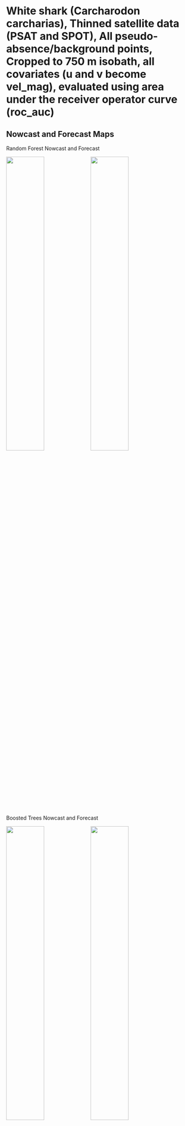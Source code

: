 White shark (Carcharodon carcharias), Thinned satellite data (PSAT and
SPOT), All pseudo-absence/background points, Cropped to 750 m isobath,
all covariates (u and v become vel_mag), evaluated using area under the
receiver operator curve (roc_auc)
================

## Nowcast and Forecast Maps

Random Forest Nowcast and Forecast

<img src="../tidy_reports/versions/c11/100310/c11.100310.01_12_rf_compiled_casts.png" width="45%" /><img src="../tidy_reports/versions/c11/100314/c11.100314.01_12_rf_compiled_casts.png" width="45%" />

Boosted Trees Nowcast and Forecast

<img src="../tidy_reports/versions/c11/100310/c11.100310.01_12_bt_compiled_casts.png" width="45%" /><img src="../tidy_reports/versions/c11/100314/c11.100314.01_12_bt_compiled_casts.png" width="45%" />

Maxnet Trees Nowcast and Forecast

<img src="../tidy_reports/versions/c11/100310/c11.100310.01_12_maxent_compiled_casts.png" width="45%" /><img src="../tidy_reports/versions/c11/100314/c11.100314.01_12_maxent_compiled_casts.png" width="45%" />

GAM Nowcast and Forecast

<img src="../tidy_reports/versions/c11/100310/c11.100310.01_12_gam_compiled_casts.png" width="45%" /><img src="../tidy_reports/versions/c11/100314/c11.100314.01_12_gam_compiled_casts.png" width="45%" />

GLM Nowcast and Forecast

<img src="../tidy_reports/versions/c11/100310/c11.100310.01_12_glm_compiled_casts.png" width="45%" /><img src="../tidy_reports/versions/c11/100314/c11.100314.01_12_glm_compiled_casts.png" width="45%" />

## Metrics

| model_type |   roc_auc |
|:-----------|----------:|
| rf         | 0.9932147 |
| bt         | 0.9882095 |
| maxnet     | 0.7923760 |
| gam        | 0.7778518 |
| glm        | 0.7287054 |

Metrics by model type

## Variable Importance

![](/mnt/ecocast/projects/koliveira/subprojects/carcharodon/workflows/tidy_md/versions/m11/10031/m11.10031_tidy_compiled_files/figure-gfm/variable%20importance-1.png)<!-- -->
